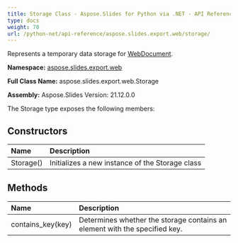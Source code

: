 ```yaml
---
title: Storage Class - Aspose.Slides for Python via .NET - API Reference
type: docs
weight: 70
url: /python-net/api-reference/aspose.slides.export.web/storage/
---
```


Represents a temporary data storage for [WebDocument](/python-net/api-reference/aspose.slides.export.web/webdocument/).

**Namespace:** [aspose.slides.export.web](/python-net/api-reference/aspose.slides.export.web/)

**Full Class Name:** aspose.slides.export.web.Storage

**Assembly:**  Aspose.Slides Version: 21.12.0.0

The Storage type exposes the following members:
## **Constructors**
|**Name**|**Description**|
| :- | :- |
|Storage()|Initializes a new instance of the Storage class|
## **Methods**
|**Name**|**Description**|
| :- | :- |
|contains_key(key)|Determines whether the storage contains an element with the specified key.|
